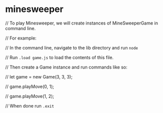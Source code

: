 # minesweeper
// To play Minesweeper, we will create instances of MineSweeperGame in command line.

// For example:

// In the command line, navigate to the lib directory and run `node`

// Run `.load game.js` to load the contents of this file.

// Then create a Game instance and run commands like so:

// let game = new Game(3, 3, 3);

// game.playMove(0, 1);

// game.playMove(1, 2);

// When done run `.exit`
